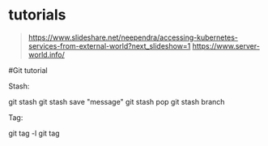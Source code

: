 # tutorials
> https://www.slideshare.net/neependra/accessing-kubernetes-services-from-external-world?next_slideshow=1
> https://www.server-world.info/

#Git tutorial

Stash:

git stash
git stash save "message"
git stash pop
git stash branch <branchname>

Tag:

git tag -l
git tag 
